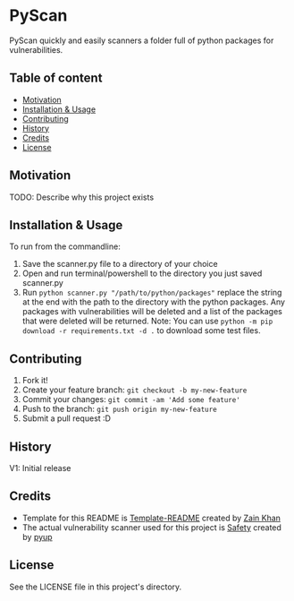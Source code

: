 # PyScan
PyScan quickly and easily scanners a folder full of python packages for vulnerabilities.

## Table of content

- [Motivation](#motivation)
- [Installation & Usage](#installation--usage)
- [Contributing](#contributing)
- [History](#history)
- [Credits](#credits)
- [License](#license)

## Motivation
TODO: Describe why this project exists

## Installation & Usage
To run from the commandline:
1. Save the scanner.py file to a directory of your choice
2. Open and run terminal/powershell to the directory you just saved scanner.py
3. Run `python scanner.py "/path/to/python/packages"` replace the string at the end with the path to the directory with the python packages. Any packages with vulnerabilities will be deleted and a list of the packages that were deleted will be returned.
Note: You can use `python -m pip download -r requirements.txt -d .` to download some test files.

## Contributing
1. Fork it!
2. Create your feature branch: `git checkout -b my-new-feature`
3. Commit your changes: `git commit -am 'Add some feature'`
4. Push to the branch: `git push origin my-new-feature`
5. Submit a pull request :D

## History
V1: Initial release

## Credits
- Template for this README is <a href="https://github.com/gitzain/template-README">Template-README</a> created by <a href="https://iamzain.com">Zain Khan</a>
- The actual vulnerability scanner used for this project is <a href="https://github.com/pyupio/safety">Safety</a> created by <a href="https://pyup.io/">pyup</a>

## License
See the LICENSE file in this project's directory.
